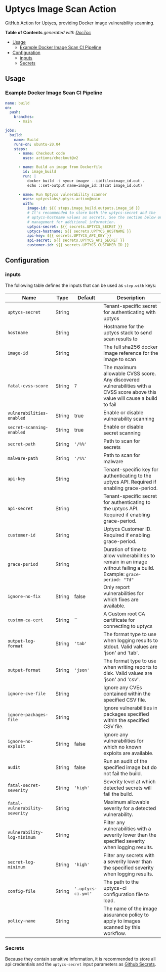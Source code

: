 # Uptycs Image Scan Action

[GitHub Action](https://github.com/features/actions) for [Uptycs](https://github.com/uptycslabs/uptycs-action), providing Docker image vulnerability scanning.

<!-- START doctoc generated TOC please keep comment here to allow auto update -->
<!-- DON'T EDIT THIS SECTION, INSTEAD RE-RUN doctoc TO UPDATE -->
**Table of Contents**  *generated with [DocToc](https://github.com/thlorenz/doctoc)*

- [Usage](#usage)
  - [Example Docker Image Scan CI Pipeline](#example-docker-image-scan-ci-pipeline)
- [Configuration](#configuration)
  - [inputs](#inputs)
  - [Secrets](#secrets)

<!-- END doctoc generated TOC please keep comment here to allow auto update -->

## Usage

### Example Docker Image Scan CI Pipeline

```yaml
name: build
on:
  push:
    branches:
      - main

jobs:
  build:
    name: Build
    runs-on: ubuntu-20.04
    steps:
      - name: Checkout code
        uses: actions/checkout@v2

      - name: Build an image from Dockerfile
        id: image_build
        run: |
          docker build -t <your image> --iidfile=image_id.out .
          echo ::set-output name=image_id::$(cat image_id.out)

      - name: Run Uptycs vulnerability scanner
        uses: uptycslabs/uptycs-action@main
        with:
          image-id: ${{ steps.image_build.outputs.image_id }}
          # It's recommended to store both the uptycs-secret and the
          # uptycs-hostname values as secrets. See the section below on secrets
          # management for additional information.
          uptycs-secret: ${{ secrets.UPTYCS_SECRET }}
          uptycs-hostname: ${{ secrets.UPTYCS_HOSTNAME }}
          api-key: ${{ secrets.UPTYCS_API_KEY }}
          api-secret: ${{ secrets.UPTYCS_API_SECRET }}
          customer-id: ${{ secrets.UPTYCS_CUSTOMER_ID }}
```

## Configuration

### inputs

The following table defines the inputs that can be used as `step.with` keys:

| Name                           | Type    | Default            | Description                                                                           |
|--------------------------------|---------|--------------------|---------------------------------------------------------------------------------------|
| `uptycs-secret`                | String  |                    | Tenant-specific secret for authenticating with uptycs                                 |
| `hostname`                     | String  |                    | Hostname for the uptycs stack to send scan results to                                 |
| `image-id`                     | String  |                    | The full sha256 docker image reference for the image to scan                          |
| `fatal-cvss-score`             | String  | `7`                | The maximum allowable CVSS score. Any discovered vulnerabilities with a CVSS score above this value will cause a build to fail |
| `vulnerabilities-enabled`      | String  | true               | Enable or disable vulnerability scanning                                              |
| `secret-scanning-enabled`      | String  | true               | Enable or disable secret scanning                                                     |
| `secret-path`                  | String  | `'/%%'`            | Path to scan for secrets                                                              |
| `malware-path`                 | String  | `'/%%'`            | Path to scan for malware                                                              |
| `api-key`                      | String  |                    | Tenant-specific key for authenticating to the uptycs API. Required if enabling grace-period. |
| `api-secret`                   | String  |                    | Tenant-specific secret for authenticating to the uptycs API. Required if enabling grace-period. |
| `customer-id`                  | String  |                    | Uptycs Customer ID. Required if enabling grace-period.                                |
| `grace-period`                 | String  |                    | Duration of time to allow vulnerabilities to remain in an image without failing a build. Example: `grace-period: "7d"` |
| `ignore-no-fix`                | String  | false              | Only report vulnerabilities for which fixes are available.                            |
| `custom-ca-cert`               | String  | ``                 | A Custom root CA certificate for connecting to uptycs                                 |
| `output-log-format`            | String  | `'tab'`            | The format type to use when logging results to stdout. Valid values are 'json' and 'tab'. |
| `output-format`                | String  | `'json'`           | The format type to use when writing reports to disk. Valid values are 'json' and 'csv'. |
| `ignore-cve-file`              | String  |                    | Ignore any CVEs contained within the specified CSV file.                              |
| `ignore-packages-file`         | String  |                    | Ignore vulnerabilities in packages specified within the specified CSV file.           |
| `ignore-no-exploit`            | String  | false              | Ignore any vulnerabilities for which no known exploits are available.                 |
| `audit`                        | String  | false              | Run an audit of the specified image but do not fail the build.                        |
| `fatal-secret-severity`        | String  | `'high'`           | Severity level at which detected secrets will fail the build.                         |
| `fatal-vulnerability-severity` | String  |                    | Maximum allowable severity for a detected vulnerability.                              |
| `vulnerability-log-minimum`    | String  |                    | Filter any vulnerabilities with a severity lower than the specified severity when logging results. |
| `secret-log-minimum`           | String  | `'high'`           | Filter any secrets with a severity lower than the specified severity when logging results. |
| `config-file`                  | String  | `'.uptycs-ci.yml'` | The path to the uptycs-ci configuration file to load.                                 |
| `policy-name`                  | String  |                    | The name of the image assurance policy to apply to images scanned by this workflow.   |


### Secrets

Because they contain sensitive information, it is recommended to store all api credentials and the `uptycs-secret` input parameters as [Github Secrets](https://docs.github.com/en/actions/security-guides/encrypted-secrets).

